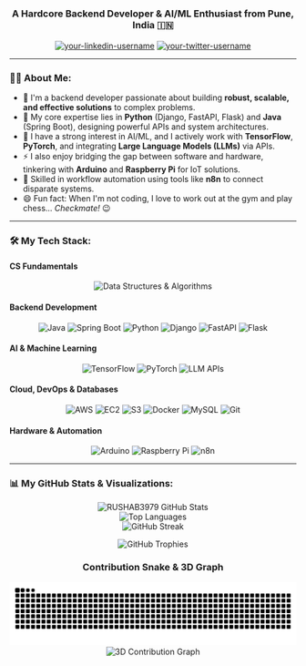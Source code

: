 <h3 align="center">A Hardcore Backend Developer & AI/ML Enthusiast from Pune, India 🇮🇳</h3>

<p align="center">
  <a href="https://linkedin.com/in/your-linkedin-username" target="_blank"><img align="center" src="https://raw.githubusercontent.com/rahuldkjain/github-profile-readme-generator/master/src/images/icons/Social/linked-in-alt.svg" alt="your-linkedin-username" height="30" width="40" /></a>
  <a href="https://twitter.com/your-twitter-username" target="_blank"><img align="center" src="https://raw.githubusercontent.com/rahuldkjain/github-profile-readme-generator/master/src/images/icons/Social/twitter.svg" alt="your-twitter-username" height="30" width="40" /></a>
</p>

---

### 👨‍💻 About Me:

- 🔭 I'm a backend developer passionate about building **robust, scalable, and effective solutions** to complex problems.
- 🧠 My core expertise lies in **Python** (Django, FastAPI, Flask) and **Java** (Spring Boot), designing powerful APIs and system architectures.
- 🤖 I have a strong interest in AI/ML, and I actively work with **TensorFlow**, **PyTorch**, and integrating **Large Language Models (LLMs)** via APIs.
- ⚡ I also enjoy bridging the gap between software and hardware, tinkering with **Arduino** and **Raspberry Pi** for IoT solutions.
- 🚀 Skilled in workflow automation using tools like **n8n** to connect disparate systems.
- 😄 Fun fact: When I'm not coding, I love to work out at the gym and play chess... *Checkmate!* 😉

---

### 🛠️ My Tech Stack:

#### CS Fundamentals
<p align="center">
  <img src="https://img.shields.io/badge/Data_Structures_&_Algorithms-58A6FF?style=for-the-badge" alt="Data Structures & Algorithms">
</p>

#### Backend Development
<p align="center">
  <img src="https://img.shields.io/badge/Java-ED8B00?style=for-the-badge&logo=openjdk&logoColor=white" alt="Java">
  <img src="https://img.shields.io/badge/Spring_Boot-6DB33F?style=for-the-badge&logo=spring-boot&logoColor=white" alt="Spring Boot">
  <img src="https://img.shields.io/badge/Python-3776AB?style=for-the-badge&logo=python&logoColor=white" alt="Python">
  <img src="https://img.shields.io/badge/Django-092E20?style=for-the-badge&logo=django&logoColor=white" alt="Django">
  <img src="https://img.shields.io/badge/FastAPI-009688?style=for-the-badge&logo=fastapi&logoColor=white" alt="FastAPI">
  <img src="https://img.shields.io/badge/Flask-000000?style=for-the-badge&logo=flask&logoColor=white" alt="Flask">
</p>

#### AI & Machine Learning
<p align="center">
  <img src="https://img.shields.io/badge/TensorFlow-FF6F00?style=for-the-badge&logo=tensorflow&logoColor=white" alt="TensorFlow">
  <img src="https://img.shields.io/badge/PyTorch-EE4C2C?style=for-the-badge&logo=pytorch&logoColor=white" alt="PyTorch">
  <img src="https://img.shields.io/badge/LLM_APIs-4479A1?style=for-the-badge&logo=openai&logoColor=white" alt="LLM APIs">
</p>

#### Cloud, DevOps & Databases
<p align="center">
  <img src="https://img.shields.io/badge/Amazon_AWS-232F3E?style=for-the-badge&logo=amazon-aws&logoColor=white" alt="AWS">
  <img src="https://img.shields.io/badge/Amazon_EC2-FF9900?style=for-the-badge&logo=amazon-ec2&logoColor=white" alt="EC2">
  <img src="https://img.shields.io/badge/Amazon_S3-569A31?style=for-the-badge&logo=amazon-s3&logoColor=white" alt="S3">
  <img src="https://img.shields.io/badge/Docker-2496ED?style=for-the-badge&logo=docker&logoColor=white" alt="Docker">
  <img src="https://img.shields.io/badge/MySQL-4479A1?style=for-the-badge&logo=mysql&logoColor=white" alt="MySQL">
  <img src="https://img.shields.io/badge/Git-F05032?style=for-the-badge&logo=git&logoColor=white" alt="Git">
</p>

#### Hardware & Automation
<p align="center">
  <img src="https://img.shields.io/badge/Arduino-00979D?style=for-the-badge&logo=arduino&logoColor=white" alt="Arduino">
  <img src="https://img.shields.io/badge/Raspberry_Pi-A22846?style=for-the-badge&logo=raspberry-pi&logoColor=white" alt="Raspberry Pi">
  <img src="https://img.shields.io/badge/n8n-121212?style=for-the-badge&logo=n8n&logoColor=white" alt="n8n">
</p>

---

### 📊 My GitHub Stats & Visualizations:

<p align="center">
  <img src="https://github-readme-stats.vercel.app/api?username=RUSHAB3979&show_icons=true&locale=en&theme=tokyonight" alt="RUSHAB3979 GitHub Stats" />
  <br/>
  <img src="https://github-readme-stats.vercel.app/api/top-langs?username=RUSHAB3979&layout=compact&locale=en&theme=tokyonight" alt="Top Languages" />
  <br/>
  <img src="https://github-readme-streak-stats.herokuapp.com/?user=RUSHAB3979&theme=tokyonight" alt="GitHub Streak" />
</p>

<p align="center">
  <img src="https://github-profile-trophy.vercel.app/?username=RUSHAB3979&theme=tokyonight&column=7" alt="GitHub Trophies" />
</p>

<div align="center">
  <h3>Contribution Snake & 3D Graph</h3>
  <img src="https://github.com/RUSHAB3979/RUSHAB3979/blob/output/github-contribution-grid-snake.svg" alt="snake animation">
  <br/>
  <img src="https://github-profile-d-contrib.vercel.app/api?username=RUSHAB3979&theme=tokyonight" alt="3D Contribution Graph">
</div>
